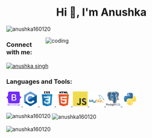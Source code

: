 <h1 align="center">Hi 👋, I'm Anushka</h1>
<p align="left"> <img src="https://komarev.com/ghpvc/?username=anushka160120&label=Profile%20views&color=0e75b6&style=flat" alt="anushka160120" /> </p>
<img align="right" alt="coding" width="400" src="https://www.google.com/url?sa=i&url=https%3A%2F%2Fgithub.com%2Fd-coder111%2Fd-coder111&psig=AOvVaw0-bTFMeNU7acE9v377XDOc&ust=1725369523827000&source=images&cd=vfe&opi=89978449&ved=0CBMQjRxqFwoTCJjR6omtpIgDFQAAAAAdAAAAABA1">

<h3 align="left">Connect with me:</h3>
<p align="left">
<a href="https://linkedin.com/in/anushka singh" target="blank"><img align="center" src="https://raw.githubusercontent.com/rahuldkjain/github-profile-readme-generator/master/src/images/icons/Social/linked-in-alt.svg" alt="anushka singh" height="30" width="40" /></a>
</p>

<h3 align="left">Languages and Tools:</h3>
<p align="left"> <a href="https://getbootstrap.com" target="_blank" rel="noreferrer"> <img src="https://raw.githubusercontent.com/devicons/devicon/master/icons/bootstrap/bootstrap-plain-wordmark.svg" alt="bootstrap" width="40" height="40"/> </a> <a href="https://www.cprogramming.com/" target="_blank" rel="noreferrer"> <img src="https://raw.githubusercontent.com/devicons/devicon/master/icons/c/c-original.svg" alt="c" width="40" height="40"/> </a> <a href="https://www.w3schools.com/css/" target="_blank" rel="noreferrer"> <img src="https://raw.githubusercontent.com/devicons/devicon/master/icons/css3/css3-original-wordmark.svg" alt="css3" width="40" height="40"/> </a> <a href="https://www.w3.org/html/" target="_blank" rel="noreferrer"> <img src="https://raw.githubusercontent.com/devicons/devicon/master/icons/html5/html5-original-wordmark.svg" alt="html5" width="40" height="40"/> </a> <a href="https://developer.mozilla.org/en-US/docs/Web/JavaScript" target="_blank" rel="noreferrer"> <img src="https://raw.githubusercontent.com/devicons/devicon/master/icons/javascript/javascript-original.svg" alt="javascript" width="40" height="40"/> </a> <a href="https://www.mysql.com/" target="_blank" rel="noreferrer"> <img src="https://raw.githubusercontent.com/devicons/devicon/master/icons/mysql/mysql-original-wordmark.svg" alt="mysql" width="40" height="40"/> </a> <a href="https://www.postgresql.org" target="_blank" rel="noreferrer"> <img src="https://raw.githubusercontent.com/devicons/devicon/master/icons/postgresql/postgresql-original-wordmark.svg" alt="postgresql" width="40" height="40"/> </a> <a href="https://www.python.org" target="_blank" rel="noreferrer"> <img src="https://raw.githubusercontent.com/devicons/devicon/master/icons/python/python-original.svg" alt="python" width="40" height="40"/> </a> </p>

<p><img align="left" src="https://github-readme-stats.vercel.app/api/top-langs?username=anushka160120&show_icons=true&locale=en&layout=compact" alt="anushka160120" /></p>

<p>&nbsp;<img align="center" src="https://github-readme-stats.vercel.app/api?username=anushka160120&show_icons=true&locale=en" alt="anushka160120" /></p>

<p><img align="center" src="https://github-readme-streak-stats.herokuapp.com/?user=anushka160120&" alt="anushka160120" /></p>
